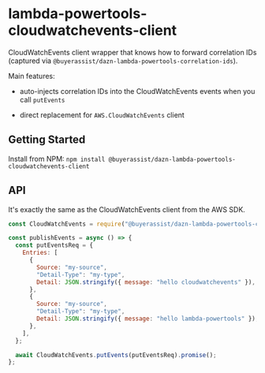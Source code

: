 # lambda-powertools-cloudwatchevents-client

CloudWatchEvents client wrapper that knows how to forward correlation IDs (captured via `@buyerassist/dazn-lambda-powertools-correlation-ids`).

Main features:

- auto-injects correlation IDs into the CloudWatchEvents events when you call `putEvents`

- direct replacement for `AWS.CloudWatchEvents` client

## Getting Started

Install from NPM: `npm install @buyerassist/dazn-lambda-powertools-cloudwatchevents-client`

## API

It's exactly the same as the CloudWatchEvents client from the AWS SDK.

```js
const CloudWatchEvents = require("@buyerassist/dazn-lambda-powertools-cloudwatchevents-client");

const publishEvents = async () => {
  const putEventsReq = {
    Entries: [
      {
        Source: "my-source",
        "Detail-Type": "my-type",
        Detail: JSON.stringify({ message: "hello cloudwatchevents" }),
      },
      {
        Source: "my-source",
        "Detail-Type": "my-type",
        Detail: JSON.stringify({ message: "hello lambda-powertools" }),
      },
    ],
  };

  await CloudWatchEvents.putEvents(putEventsReq).promise();
};
```
